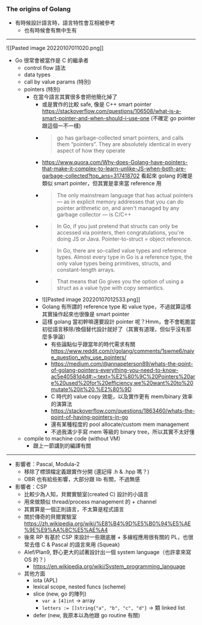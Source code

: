 ### The origins of Golang
- 有時候設計語言時，語言特性會互相被參考
	- 也有時候會有無中生有
---
![[Pasted image 20220107011020.png]]
- Go 很常會被當作是 C 的繼承者
	- control flow 語法
	- data types
	- call by value params (特別)
	- pointers (特別)	
		- 在當今語言其實很多會把他簡化掉了
			- 或是實作的比較 safe, 像是 C++ smart pointer https://stackoverflow.com/questions/106508/what-is-a-smart-pointer-and-when-should-i-use-one (不確定 go pointer 跟這個一不一樣)
			- > go has garbage-collected smart pointers, and calls them “pointers". They are absolutely identical in every aspect of how they operate
			- https://www.quora.com/Why-does-Golang-have-pointers-that-make-it-complex-to-learn-unlike-JS-when-both-are-garbage-collected?top_ans=317418702 看起來 golang 的確是類似 smart pointer，但其實是拿來當 reference 用
			- > The only mainstream language that has actual pointers — as in explicit memory addresses that you can do pointer arithmetic on, and aren't managed by any garbage collector — is C/C++
			- > In Go, if you just pretend that structs can only be accessed via pointers, then congratulations, you're doing JS or Java. Pointer-to-struct = object reference.
			- > In Go, there are so-called value types and reference types. Almost every type in Go is a reference type, the only value types being primitives, structs, and constant-length arrays.
			- > That means that Go gives you the option of using a struct as a value type with copy semantics.
			- ![[Pasted image 20220107012533.png]]
			- Golang 有所謂的 reference type 和 value type，不過就算這樣其實操作起來也很像是 smart pointer
			- 這樣 golang 當初幹嘛還要設計 pointer 呢？Hmm，會不會乾脆當初從語言移除/換個替代設計就好了（其實有道理，但似乎沒有那麼多爭論）
				- 有些論點似乎跟當年的時代需求有關 https://www.reddit.com/r/golang/comments/1swme6/naive_question_why_use_pointers/
				- https://medium.com/@annapeterson89/whats-the-point-of-golang-pointers-everything-you-need-to-know-ac5e40581d4d#:~:text=%E2%80%9C%20Pointers%20are%20used%20for%20efficiency,we%20want%20to%20mutate%20it%20.%E2%80%9D
				- C 時代的 value copy 效能，以及實作更有 mem/binary 效率的演算法
				- https://stackoverflow.com/questions/1863460/whats-the-point-of-having-pointers-in-go
				- 還有某種程度的 pool allocate/custom mem management
				- 不過我滿少手寫 mem 等級的 binary tree，所以其實不太好懂
	- compile to machine code (without VM)
		- 跟上一節講到的編譯有關
---
- 影響者：Pascal, Modula-2
	- 移除了標頭檔定義跟實作分開 (還記得 .h & .hpp 嗎？)
	- OBR 也有給些影響，大部分跟 lib 有關，不過無感
- 影響者：CSP
	- 比較少為人知，貝爾實驗室(created C) 設計的小語言
	- 用來做類似 thread/process management 的 + channel
	- 其實算是一個正則語言，不太算是程式語言
	- 關於傳奇的貝爾實驗室 https://zh.wikipedia.org/wiki/%E8%B4%9D%E5%B0%94%E5%AE%9E%E9%AA%8C%E5%AE%A4
	- 後來 RP 有基於 CSP 來設計一些跟底層 + 多線程應用很有關的 PL，也很常去借 C & Pascal 的語言來用 (Squeak)
	- Alef/Plan9, 野心更大的試著設計出一個 system language（也許拿來寫 OS 的？）
		- https://en.wikipedia.org/wiki/System_programming_language
	- 其他方面
		- iota (APL)
		- lexical scope, nested funcs (scheme)
		- slice (new, go 的陣列)
			- `var a [4]int` -> array
			- `letters := []string{"a", "b", "c", "d"}` -> 類 linked list
		- defer (new, 我原本以為他跟 go routine 有關)